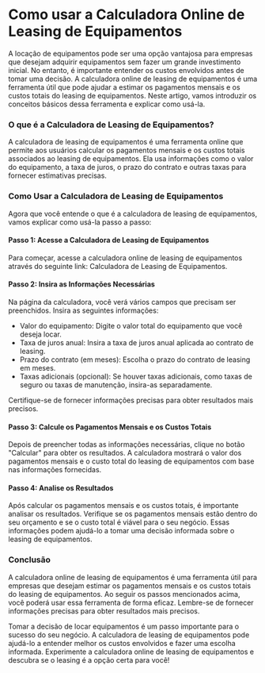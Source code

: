 Como usar a Calculadora Online de Leasing de Equipamentos
=========================================================

A locação de equipamentos pode ser uma opção vantajosa para empresas que desejam adquirir equipamentos sem fazer um grande investimento inicial. No entanto, é importante entender os custos envolvidos antes de tomar uma decisão. A calculadora online de leasing de equipamentos é uma ferramenta útil que pode ajudar a estimar os pagamentos mensais e os custos totais do leasing de equipamentos. Neste artigo, vamos introduzir os conceitos básicos dessa ferramenta e explicar como usá-la.

### O que é a Calculadora de Leasing de Equipamentos?

A calculadora de leasing de equipamentos é uma ferramenta online que permite aos usuários calcular os pagamentos mensais e os custos totais associados ao leasing de equipamentos. Ela usa informações como o valor do equipamento, a taxa de juros, o prazo do contrato e outras taxas para fornecer estimativas precisas.

### Como Usar a Calculadora de Leasing de Equipamentos

Agora que você entende o que é a calculadora de leasing de equipamentos, vamos explicar como usá-la passo a passo:

#### Passo 1: Acesse a Calculadora de Leasing de Equipamentos

Para começar, acesse a calculadora online de leasing de equipamentos através do seguinte link: Calculadora de Leasing de Equipamentos.

#### Passo 2: Insira as Informações Necessárias

Na página da calculadora, você verá vários campos que precisam ser preenchidos. Insira as seguintes informações:

- Valor do equipamento: Digite o valor total do equipamento que você deseja locar.
- Taxa de juros anual: Insira a taxa de juros anual aplicada ao contrato de leasing.
- Prazo do contrato (em meses): Escolha o prazo do contrato de leasing em meses.
- Taxas adicionais (opcional): Se houver taxas adicionais, como taxas de seguro ou taxas de manutenção, insira-as separadamente.

Certifique-se de fornecer informações precisas para obter resultados mais precisos.

#### Passo 3: Calcule os Pagamentos Mensais e os Custos Totais

Depois de preencher todas as informações necessárias, clique no botão "Calcular" para obter os resultados. A calculadora mostrará o valor dos pagamentos mensais e o custo total do leasing de equipamentos com base nas informações fornecidas.

#### Passo 4: Analise os Resultados

Após calcular os pagamentos mensais e os custos totais, é importante analisar os resultados. Verifique se os pagamentos mensais estão dentro do seu orçamento e se o custo total é viável para o seu negócio. Essas informações podem ajudá-lo a tomar uma decisão informada sobre o leasing de equipamentos.

### Conclusão

A calculadora online de leasing de equipamentos é uma ferramenta útil para empresas que desejam estimar os pagamentos mensais e os custos totais do leasing de equipamentos. Ao seguir os passos mencionados acima, você poderá usar essa ferramenta de forma eficaz. Lembre-se de fornecer informações precisas para obter resultados mais precisos.

Tomar a decisão de locar equipamentos é um passo importante para o sucesso do seu negócio. A calculadora de leasing de equipamentos pode ajudá-lo a entender melhor os custos envolvidos e fazer uma escolha informada. Experimente a calculadora online de leasing de equipamentos e descubra se o leasing é a opção certa para você!